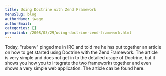 ```yaml
---
title: Using Doctrine with Zend Framework
menuSlug: blog
authorName: jwage 
authorEmail: 
categories: []
permalink: /2008/03/29/using-doctrine-zend-framework.html
---
```

Today, "rubenv" pinged me in IRC and told me he has put together an
article on how to get started using Doctrine with the Zend Framework.
The article is very simple and does not get in to the detailed usage of
Doctrine, but it shows you how you to integrate the two frameworks
together and even shows a very simple web application. The article can
be found here.
